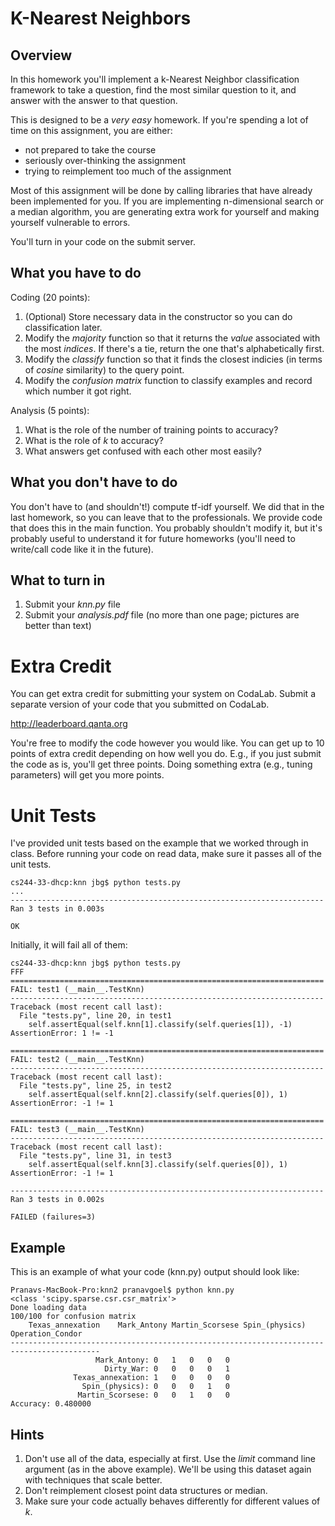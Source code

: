 K-Nearest Neighbors
=

Overview
--------

In this homework you'll implement a k-Nearest Neighbor classification
framework to take a question, find the most similar question to it,
and answer with the answer to that question.

This is designed to be a *very easy* homework.  If you're spending a
lot of time on this assignment, you are either:

* not prepared to take the course 
* seriously over-thinking the assignment
* trying to reimplement too much of the assignment

Most of this assignment will be done by calling libraries that have
already been implemented for you.  If you are implementing
n-dimensional search or a median algorithm, you are generating extra
work for yourself and making yourself vulnerable to errors.

You'll turn in your code on the submit server.

What you have to do
----

Coding (20 points):

1.  (Optional) Store necessary data in the constructor so you can do classification later.
1.  Modify the _majority_ function so that it returns the *value* associated with the most *indices*.  If there's a tie, return the one that's alphabetically first.
1.  Modify the _classify_ function so that it finds the closest indicies (in terms of *cosine* similarity) to the query point.
1.  Modify the _confusion matrix_ function to classify examples and record which number it got right.

Analysis (5 points):

1.  What is the role of the number of training points to accuracy?
1.  What is the role of _k_ to accuracy?
1.  What answers get confused with each other most easily?

What you don't have to do
-------
You don't have to (and shouldn't!) compute tf-idf yourself.  We did that in the last homework, so you can leave that to the professionals.  We provide code that does this in the main function.  You probably shouldn't modify it, but it's probably useful to understand it for future homeworks (you'll need to write/call code like it in the future).

What to turn in
-

1.  Submit your _knn.py_ file
1.  Submit your _analysis.pdf_ file (no more than one page; pictures
    are better than text)

Extra Credit
=
You can get extra credit for submitting your system on CodaLab.  Submit a separate version of your code that you submitted on CodaLab.

http://leaderboard.qanta.org

You're free to modify the code however you would like.  You can get up to 10 points of extra credit depending on how well you do.  E.g., if you just submit the code as is, you'll get three points.  Doing something extra (e.g., tuning parameters) will get you more points.

Unit Tests
=

I've provided unit tests based on the example that we worked through
in class.  Before running your code on read data, make sure it passes
all of the unit tests.


```
cs244-33-dhcp:knn jbg$ python tests.py
...
----------------------------------------------------------------------
Ran 3 tests in 0.003s

OK
```

Initially, it will fail all of them:
```
cs244-33-dhcp:knn jbg$ python tests.py
FFF
======================================================================
FAIL: test1 (__main__.TestKnn)
----------------------------------------------------------------------
Traceback (most recent call last):
  File "tests.py", line 20, in test1
    self.assertEqual(self.knn[1].classify(self.queries[1]), -1)
AssertionError: 1 != -1

======================================================================
FAIL: test2 (__main__.TestKnn)
----------------------------------------------------------------------
Traceback (most recent call last):
  File "tests.py", line 25, in test2
    self.assertEqual(self.knn[2].classify(self.queries[0]), 1)
AssertionError: -1 != 1

======================================================================
FAIL: test3 (__main__.TestKnn)
----------------------------------------------------------------------
Traceback (most recent call last):
  File "tests.py", line 31, in test3
    self.assertEqual(self.knn[3].classify(self.queries[0]), 1)
AssertionError: -1 != 1

----------------------------------------------------------------------
Ran 3 tests in 0.002s

FAILED (failures=3)
```

Example
-

This is an example of what your code (knn.py) output should look like:
```
Pranavs-MacBook-Pro:knn2 pranavgoel$ python knn.py 
<class 'scipy.sparse.csr.csr_matrix'>
Done loading data
100/100 for confusion matrix
	Texas_annexation	Mark_Antony	Martin_Scorsese	Spin_(physics)	Operation_Condor
------------------------------------------------------------------------------------------
                   Mark_Antony:	0	1	0	0	0
                     Dirty_War:	0	0	0	0	1
              Texas_annexation:	1	0	0	0	0
                Spin_(physics):	0	0	0	1	0
               Martin_Scorsese:	0	0	1	0	0
Accuracy: 0.480000
```

Hints
-

1.  Don't use all of the data, especially at first.  Use the _limit_
    command line argument (as in the above example).  We'll be using
    this dataset again with techniques that scale better.
1.  Don't reimplement closest point data structures or median.
1.  Make sure your code actually behaves differently for different
    values of _k_.
